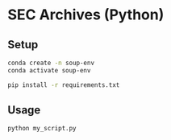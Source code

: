 
# SEC Archives (Python)

## Setup

```sh
conda create -n soup-env
conda activate soup-env
```

```sh
pip install -r requirements.txt
```

## Usage

```sh
python my_script.py
```
